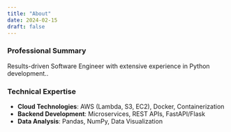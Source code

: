 ```yaml
---
title: "About"
date: 2024-02-15
draft: false
---
```


### Professional Summary
Results-driven Software Engineer with extensive experience in Python development..

### Technical Expertise
- **Cloud Technologies**: AWS (Lambda, S3, EC2), Docker, Containerization
- **Backend Development**: Microservices, REST APIs, FastAPI/Flask
- **Data Analysis**: Pandas, NumPy, Data Visualization